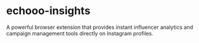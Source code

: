 # echooo-insights
A powerful browser extension that provides instant influencer analytics and campaign management tools directly on Instagram profiles.
